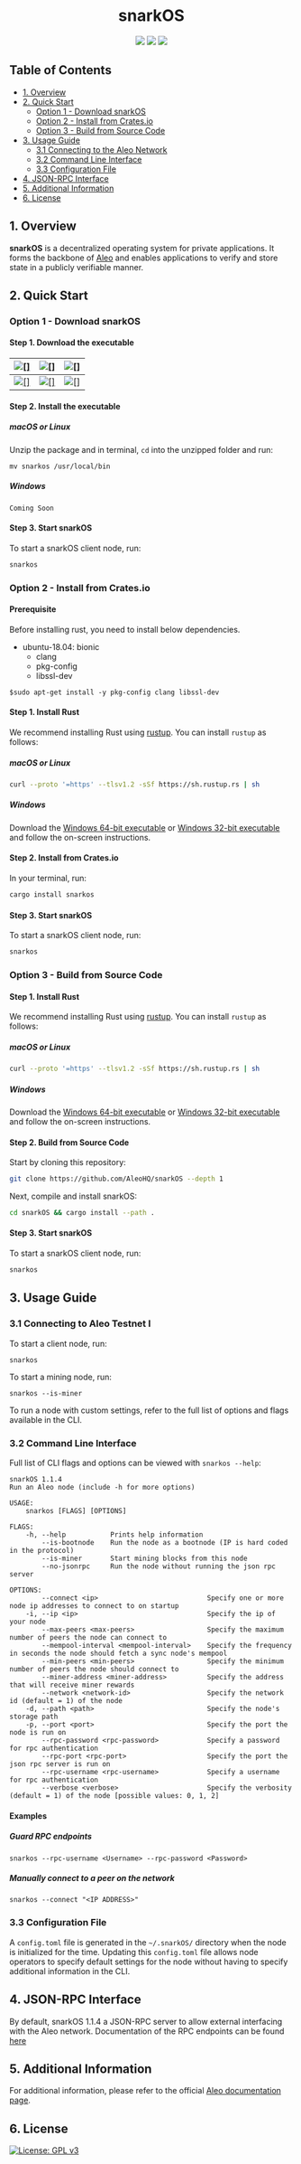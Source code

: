 <h1 align="center">snarkOS</h1>

<p align="center">
    <a href="https://circleci.com/gh/AleoHQ/snarkOS"><img src="https://circleci.com/gh/AleoHQ/snarkOS.svg?style=svg&circle-token=6e9ad6d39d95350544f352d34e0e5c62ef54db26"></a>
    <a href="https://codecov.io/gh/AleoHQ/snarkOS"><img src="https://codecov.io/gh/AleoHQ/snarkOS/branch/master/graph/badge.svg?token=cck8tS9HpO"/></a>
    <a href="https://discord.gg/6WG7Bck"><img src="https://img.shields.io/discord/700454073459015690?logo=discord"/></a>
</p>

## <a name='TableofContents'></a>Table of Contents

* [1. Overview](#1-overview)
* [2. Quick Start](#2-quick-start)
    * [Option 1 - Download snarkOS](#option-1---download-snarkos)
    * [Option 2 - Install from Crates.io](#option-2---install-from-cratesio)
    * [Option 3 - Build from Source Code](#option-3---build-from-source-code)
* [3. Usage Guide](#3-usage-guide)
    * [3.1 Connecting to the Aleo Network](#31-connecting-to-the-aleo-network)
    * [3.2 Command Line Interface](#32-command-line-interface)
    * [3.3 Configuration File](#33-configuration-file)
* [4. JSON-RPC Interface](#4-json-rpc-interface)
* [5. Additional Information](#5-additional-information)
* [6. License](#6-license)

## 1. Overview

__snarkOS__ is a decentralized operating system for private applications. It forms the backbone of [Aleo](https://aleo.org/) and 
enables applications to verify and store state in a publicly verifiable manner.

## 2. Quick Start

### Option 1 - Download snarkOS

#### Step 1. Download the executable

| [![[]][mac_logo]][mac_dl]    | [![[]][linux_logo]][linux_dl]   | ![[]][windows_logo]   |
|:----------------------------:|:-------------------------------:|:---------------------:|
| [![[]][mac_badge]][mac_dl]   | [![[]][linux_badge]][linux_dl]  | ![[]][windows_badge]  |

[mac_logo]: https://raw.githubusercontent.com/wiki/ryanoasis/nerd-fonts/screenshots/v1.0.x/mac-pass-sm.png
[mac_badge]: https://img.shields.io/badge/download-testnet1_for_mac-blue?url=https%3A%2F%2Fapi.github.com%2Frepos%2Faleohq%2Fsnarkos%2Freleases%2Flatest&query=%24.assets[0].name&style=for-the-badge
[mac_dl]: https://github.com/AleoHQ/snarkOS/releases/download/v1.1.4/aleo-testnet1-v1.1.4-x86_64-apple-darwin.zip

[linux_logo]: https://raw.githubusercontent.com/wiki/ryanoasis/nerd-fonts/screenshots/v1.0.x/linux-pass-sm.png
[linux_badge]: https://img.shields.io/badge/download-testnet1_for_linux-blue?url=https%3A%2F%2Fapi.github.com%2Frepos%2Faleohq%2Fsnarkos%2Freleases%2Flatest&query=%24.assets[1].name&style=for-the-badge
[linux_dl]: https://github.com/AleoHQ/snarkOS/releases/download/v1.1.4/aleo-testnet1-v1.1.4-x86_64-unknown-linux-gnu.zip

[windows_logo]: https://raw.githubusercontent.com/wiki/ryanoasis/nerd-fonts/screenshots/v1.0.x/windows-pass-sm.png
[windows_badge]: https://img.shields.io/badge/download-coming_soon-orange?style=for-the-badge

#### Step 2. Install the executable

##### macOS or Linux

Unzip the package and in terminal, `cd` into the unzipped folder and run:
```
mv snarkos /usr/local/bin
```

##### Windows

```
Coming Soon
```

#### Step 3. Start snarkOS

To start a snarkOS client node, run:
```bash
snarkos
```

### Option 2 - Install from Crates.io

#### Prerequisite

Before installing rust, you need to install below dependencies. 
- ubuntu-18.04: bionic
   - clang
   - pkg-config
   - libssl-dev
```
$sudo apt-get install -y pkg-config clang libssl-dev
```

#### Step 1. Install Rust

We recommend installing Rust using [rustup](https://www.rustup.rs/). You can install `rustup` as follows:

##### macOS or Linux
```bash
curl --proto '=https' --tlsv1.2 -sSf https://sh.rustup.rs | sh
```

##### Windows
  
Download the [Windows 64-bit executable](https://win.rustup.rs/x86_64) or [Windows 32-bit executable](https://win.rustup.rs/i686)
and follow the on-screen instructions.

#### Step 2. Install from Crates.io

In your terminal, run:

```bash
cargo install snarkos
```

#### Step 3. Start snarkOS

To start a snarkOS client node, run:
```bash
snarkos
```

### Option 3 - Build from Source Code

#### Step 1. Install Rust

We recommend installing Rust using [rustup](https://www.rustup.rs/). You can install `rustup` as follows:

##### macOS or Linux
```bash
curl --proto '=https' --tlsv1.2 -sSf https://sh.rustup.rs | sh
```

##### Windows
  
Download the [Windows 64-bit executable](https://win.rustup.rs/x86_64) or [Windows 32-bit executable](https://win.rustup.rs/i686)
and follow the on-screen instructions.

#### Step 2. Build from Source Code

Start by cloning this repository:
```bash
git clone https://github.com/AleoHQ/snarkOS --depth 1
```

Next, compile and install snarkOS:
```bash
cd snarkOS && cargo install --path .
```

#### Step 3. Start snarkOS

To start a snarkOS client node, run:
```bash
snarkos
```

<!--
### 2.2c Build with Docker

#### Docker build
```bash
docker build -t snarkos:latest .
``` 
or 
```bash
docker-compose build
```

#### Docker run
``` bash
docker run -d -p 4131:4131 --name snarkos snarkos 
```
or
```bash
docker-compose up
```
-->

## 3. Usage Guide

### 3.1 Connecting to Aleo Testnet I

To start a client node, run:
```
snarkos
```

To start a mining node, run:
```
snarkos --is-miner
```

To run a node with custom settings, refer to the full list of options and flags available 
in the CLI.

### 3.2 Command Line Interface

Full list of CLI flags and options can be viewed with `snarkos --help`:

```
snarkOS 1.1.4
Run an Aleo node (include -h for more options)

USAGE:
    snarkos [FLAGS] [OPTIONS]

FLAGS:
    -h, --help           Prints help information
        --is-bootnode    Run the node as a bootnode (IP is hard coded in the protocol)
        --is-miner       Start mining blocks from this node
        --no-jsonrpc     Run the node without running the json rpc server

OPTIONS:
        --connect <ip>                           Specify one or more node ip addresses to connect to on startup
    -i, --ip <ip>                                Specify the ip of your node
        --max-peers <max-peers>                  Specify the maximum number of peers the node can connect to
        --mempool-interval <mempool-interval>    Specify the frequency in seconds the node should fetch a sync node's mempool
        --min-peers <min-peers>                  Specify the minimum number of peers the node should connect to
        --miner-address <miner-address>          Specify the address that will receive miner rewards
        --network <network-id>                   Specify the network id (default = 1) of the node
    -d, --path <path>                            Specify the node's storage path
    -p, --port <port>                            Specify the port the node is run on
        --rpc-password <rpc-password>            Specify a password for rpc authentication
        --rpc-port <rpc-port>                    Specify the port the json rpc server is run on
        --rpc-username <rpc-username>            Specify a username for rpc authentication
        --verbose <verbose>                      Specify the verbosity (default = 1) of the node [possible values: 0, 1, 2]
```

#### Examples

##### Guard RPC endpoints
```
snarkos --rpc-username <Username> --rpc-password <Password>
```

##### Manually connect to a peer on the network
```
snarkos --connect "<IP ADDRESS>"
```

### 3.3 Configuration File

A `config.toml` file is generated in the `~/.snarkOS/` directory when the node is initialized for the time. 
Updating this `config.toml` file allows node operators to specify default settings for the node without 
having to specify additional information in the CLI.

## 4. JSON-RPC Interface

By default, snarkOS 1.1.4 a JSON-RPC server to allow external interfacing with the Aleo network. Documentation of the RPC endpoints can be found [here](rpc/README.md)

## 5. Additional Information

For additional information, please refer to the official [Aleo documentation page](https://developer.aleo.org/aleo/getting_started/overview/).

## 6. License

[![License: GPL v3](https://img.shields.io/badge/License-GPLv3-blue.svg)](./LICENSE.md)
